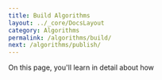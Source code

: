 ```yaml
---
title: Build Algorithms
layout: ../_core/DocsLayout
category: Algorithms
permalink: /algorithms/build/
next: /algorithms/publish/
---
```


On this page, you'll learn in detail about how 